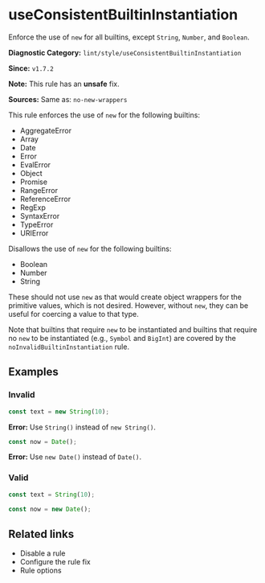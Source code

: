 # useConsistentBuiltinInstantiation

Enforce the use of `new` for all builtins, except `String`, `Number`, and `Boolean`.

**Diagnostic Category:** `lint/style/useConsistentBuiltinInstantiation`

**Since:** `v1.7.2`

**Note:** This rule has an **unsafe** fix.

**Sources:** Same as: `no-new-wrappers`

This rule enforces the use of `new` for the following builtins:

- AggregateError
- Array
- Date
- Error
- EvalError
- Object
- Promise
- RangeError
- ReferenceError
- RegExp
- SyntaxError
- TypeError
- URIError

Disallows the use of `new` for the following builtins:

- Boolean
- Number
- String

These should not use `new` as that would create object wrappers for the primitive values, which is not desired. However, without `new`, they can be useful for coercing a value to that type.

Note that builtins that require `new` to be instantiated and builtins that require no `new` to be instantiated (e.g., `Symbol` and `BigInt`) are covered by the `noInvalidBuiltinInstantiation` rule.

## Examples

### Invalid

```js
const text = new String(10);
```

**Error:** Use `String()` instead of `new String()`.

```js
const now = Date();
```

**Error:** Use `new Date()` instead of `Date()`.

### Valid

```js
const text = String(10);
```

```js
const now = new Date();
```

## Related links

- Disable a rule
- Configure the rule fix
- Rule options